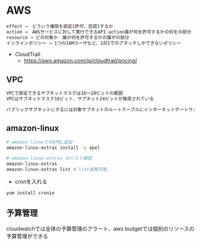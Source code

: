 # AWS

```sh
effect →　どういう権限を設定(許可、否認)するか
action →　AWSサービスに対して実行できるAPI action誰が何を許可するかの何をの部分
resource → どの対象か　誰が何を許可するかの誰がの部分
インラインポリシー → 1つのIAMユーザなど、1対1でのアタッチしかできないポリシー
```

* CloudTrail
  * https://aws.amazon.com/jp/cloudtrail/pricing/

## VPC

```sh
VPCで設定できるサブネットマスクは16〜28ビットの範囲
VPCはサブネットマスク16ビット、サブネット24ビットが推奨されている

パブリックサブネットにするには対象サブネットのルートテーブルにインターネットゲートウェイを紐付けなければならない
```

## amazon-linux

```sh
# amazon-linuxでのEPEL追加
amazon-linux-extras install -y epel

# amazon-linux-extras のリスト確認
amazon-linux-extras
amazon-linux-extras list # list省略可能

```

* cronを入れる

```sh
yum install cronie
```

## 予算管理

cloudwatchでは全体の予算管理のアラート、aws budgetでは個別のリソースの予算管理ができる
